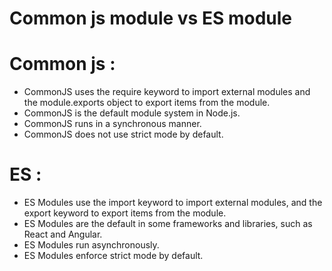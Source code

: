 # Common js module vs ES module

# Common js :

- CommonJS uses the require keyword to import external modules and the module.exports object to export items from the module.
- CommonJS is the default module system in Node.js.
- CommonJS runs in a synchronous manner.
- CommonJS does not use strict mode by default.


# ES :
- ES Modules use the import keyword to import external modules, and the export keyword to export items from the module.
- ES Modules are the default in some frameworks and libraries, such as React and Angular.
- ES Modules run asynchronously.
- ES Modules enforce strict mode by default.